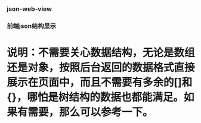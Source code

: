 ### json-web-view
### 前端json结构显示
# 说明：不需要关心数据结构，无论是数组还是对象，按照后台返回的数据格式直接展示在页面中，而且不需要有多余的[]和{}，哪怕是树结构的数据也都能满足。如果有需要，那么可以参考一下。
